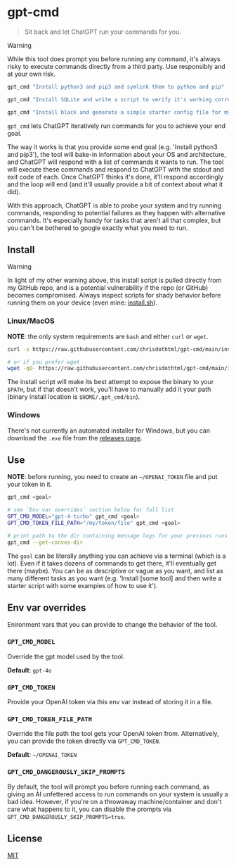 # gpt-cmd

> Sit back and let ChatGPT run your commands for you.

> [!WARNING]
> While this tool does prompt you before running any command, it's always risky to execute commands directly from a third party. Use responsibly and at your own risk.

```sh
gpt_cmd "Install python3 and pip3 and symlink them to python and pip"

gpt_cmd "Install SQLite and write a script to verify it's working correctly"

gpt_cmd "Install black and generate a simple starter config file for my python project"
```

`gpt_cmd` lets ChatGPT iteratively run commands for you to achieve your end goal.

The way it works is that you provide some end goal (e.g. 'Install python3 and pip3'), the tool will bake-in information about your OS and architecture, and ChatGPT will respond with a list of commands it wants to run. The tool will execute these commands and respond to ChatGPT with the stdout and exit code of each. Once ChatGPT thinks it's done, it'll respond accordingly and the loop will end (and it'll usually provide a bit of context about what it did).

With this approach, ChatGPT is able to probe your system and try running commands, responding to potential failures as they happen with alternative commands. It's especially handy for tasks that aren't all that complex, but you can't be bothered to google exactly what you need to run.

## Install

> [!WARNING]
> In light of my other warning above, this install script is pulled directly from my GitHub repo, and is a potential vulnerability if the repo (or GitHub) becomes compromised. Always inspect scripts for shady behavior before running them on your device (even mine: [install.sh](https://raw.githubusercontent.com/chrisdothtml/gpt-cmd/main/install.sh)).

### Linux/MacOS

**NOTE**: the only system requirements are `bash` and either `curl` or `wget`.

```sh
curl -s https://raw.githubusercontent.com/chrisdothtml/gpt-cmd/main/install.sh | bash

# or if you prefer wget
wget -qO- https://raw.githubusercontent.com/chrisdothtml/gpt-cmd/main/install.sh | bash
```

The install script will make its best attempt to expose the binary to your `$PATH`, but if that doesn't work, you'll have to manually add it your path (binary install location is `$HOME/.gpt_cmd/bin`).

### Windows

There's not currently an automated installer for Windows, but you can download the `.exe` file from the [releases page](https://github.com/chrisdothtml/gpt-cmd/releases).

## Use

**NOTE**: before running, you need to create an `~/OPENAI_TOKEN` file and put your token in it.

```sh
gpt_cmd <goal>

# see `Env var overrides` section below for full list
GPT_CMD_MODEL="gpt-4-turbo" gpt_cmd <goal>
GPT_CMD_TOKEN_FILE_PATH="/my/token/file" gpt_cmd <goal>

# print path to the dir containing message logs for your previous runs
gpt_cmd --get-convos-dir
```

The `goal` can be literally anything you can achieve via a terminal (which is a lot). Even if it takes dozens of commands to get there, it'll eventually get there (maybe). You can be as descriptive or vague as you want, and list as many different tasks as you want (e.g. 'Install [some tool] and then write a starter script with some examples of how to use it').

## Env var overrides

Enironment vars that you can provide to change the behavior of the tool.

### `GPT_CMD_MODEL`

Override the gpt model used by the tool.

**Default**: `gpt-4o`

### `GPT_CMD_TOKEN`

Provide your OpenAI token via this env var instead of storing it in a file.

### `GPT_CMD_TOKEN_FILE_PATH`

Override the file path the tool gets your OpenAI token from. Alternatively, you can provide the token directly via `GPT_CMD_TOKEN`.

**Default**: `~/OPENAI_TOKEN`

### `GPT_CMD_DANGEROUSLY_SKIP_PROMPTS`

By default, the tool will prompt you before running each command, as giving an AI unfettered access to run commands on your system is usually a bad idea. However, if you're on a throwaway machine/container and don't care what happens to it, you can disable the prompts via `GPT_CMD_DANGEROUSLY_SKIP_PROMPTS=true`.

## License

[MIT](license)

